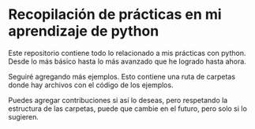 # Recopilación de prácticas en mi aprendizaje de python

Este repositorio contiene todo lo relacionado a mis prácticas con python. Desde lo más básico hasta lo más avanzado que he logrado hasta ahora.

Seguiré agregando más ejemplos. Esto contiene una ruta de carpetas donde hay archivos con el código de los ejemplos.

Puedes agregar contribuciones si así lo deseas, pero respetando la estructura de las carpetas, puede que cambie en el futuro, pero solo si lo sugieren.
